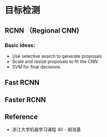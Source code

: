 # 目标检测

## RCNN （Regional CNN)

### Basic Ideas:
* Use selective search to generate proposals
* Scale and resize proposals to fit the CNN
* SVM for final decisions

## Fast RCNN

## Faster RCNN

## Reference
* 浙江大学机器学习课程 40 - 胡浩基
